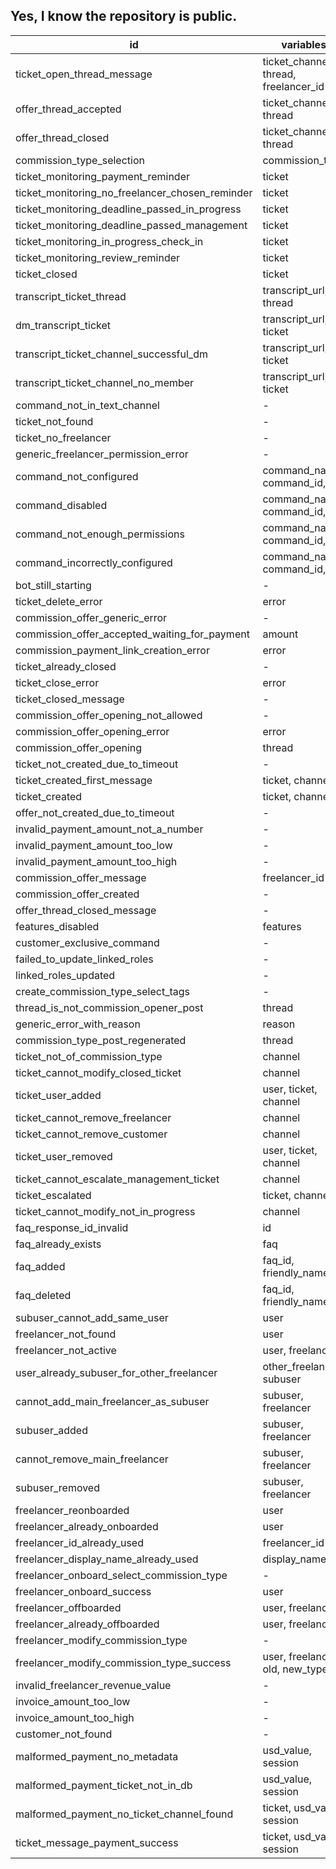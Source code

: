 ## Yes, I know the repository is public.

| id | variables | 
|----|-----------|
|  ticket_open_thread_message  |  ticket_channel, thread, freelancer_id  |
|  offer_thread_accepted  |  ticket_channel, thread  |
|  offer_thread_closed  |  ticket_channel, thread  |
|  commission_type_selection  |  commission_type  |
|  ticket_monitoring_payment_reminder  |  ticket  |
|  ticket_monitoring_no_freelancer_chosen_reminder  |  ticket  |
|  ticket_monitoring_deadline_passed_in_progress  |  ticket  |
|  ticket_monitoring_deadline_passed_management  |  ticket  |
|  ticket_monitoring_in_progress_check_in  |  ticket  |
|  ticket_monitoring_review_reminder  |  ticket  |
|  ticket_closed  |  ticket  |
|  transcript_ticket_thread  |  transcript_url, thread  |
|  dm_transcript_ticket  |  transcript_url, ticket  |
|  transcript_ticket_channel_successful_dm  |  transcript_url, ticket  |
|  transcript_ticket_channel_no_member  |  transcript_url, ticket  |
|  command_not_in_text_channel  |  -  |
|  ticket_not_found  |  -  |
|  ticket_no_freelancer  |  -  |
|  generic_freelancer_permission_error  |  -  |
|  command_not_configured  |  command_name, command_id,   |
|  command_disabled  |  command_name, command_id,   |
|  command_not_enough_permissions  |  command_name, command_id,   |
|  command_incorrectly_configured  |  command_name, command_id,   |
|  bot_still_starting  |  -  |
|  ticket_delete_error  |  error  |
|  commission_offer_generic_error  |  -  |
|  commission_offer_accepted_waiting_for_payment  |  amount  |
|  commission_payment_link_creation_error  |  error  |
|  ticket_already_closed  |  -  |
|  ticket_close_error  |  error  |
|  ticket_closed_message  |  -  |
|  commission_offer_opening_not_allowed  |  -  |
|  commission_offer_opening_error  |  error  |
|  commission_offer_opening  |  thread  |
|  ticket_not_created_due_to_timeout  |  -  |
|  ticket_created_first_message  |  ticket, channel  |
|  ticket_created  |  ticket, channel  |
|  offer_not_created_due_to_timeout  |  -  |
|  invalid_payment_amount_not_a_number  |  -  |
|  invalid_payment_amount_too_low  |  -  |
|  invalid_payment_amount_too_high  |  -  |
|  commission_offer_message  |  freelancer_id  |
|  commission_offer_created  |  -  |
|  offer_thread_closed_message  |  -  |
|  features_disabled  |  features  |
|  customer_exclusive_command  |  -  |
|  failed_to_update_linked_roles  |  -  |
|  linked_roles_updated  |  -  |
|  create_commission_type_select_tags  |  -  |
|  thread_is_not_commission_opener_post  |  thread  |
|  generic_error_with_reason  |  reason  |
|  commission_type_post_regenerated  |  thread  |
|  ticket_not_of_commission_type  |  channel  |
|  ticket_cannot_modify_closed_ticket  |  channel  |
|  ticket_user_added  |  user, ticket, channel  |
|  ticket_cannot_remove_freelancer  |  channel  |
|  ticket_cannot_remove_customer  |  channel  |
|  ticket_user_removed  |  user, ticket, channel  |
|  ticket_cannot_escalate_management_ticket  |  channel  |
|  ticket_escalated  |  ticket, channel  |
|  ticket_cannot_modify_not_in_progress  |  channel  |
|  faq_response_id_invalid  |  id  |
|  faq_already_exists  |  faq  |
|  faq_added  |  faq_id, friendly_name  |
|  faq_deleted  |  faq_id, friendly_name  |
|  subuser_cannot_add_same_user  |  user  |
|  freelancer_not_found  |  user  |
|  freelancer_not_active  |  user, freelancer  |
|  user_already_subuser_for_other_freelancer  |  other_freelancer, subuser  |
|  cannot_add_main_freelancer_as_subuser  |  subuser, freelancer  |
|  subuser_added  |  subuser, freelancer  |
|  cannot_remove_main_freelancer  |  subuser, freelancer  |
|  subuser_removed  |  subuser, freelancer  |
|  freelancer_reonboarded  |  user  |
|  freelancer_already_onboarded  |  user  |
|  freelancer_id_already_used  |  freelancer_id  |
|  freelancer_display_name_already_used  |  display_name  |
|  freelancer_onboard_select_commission_type  |  -  |
|  freelancer_onboard_success  |  user  |
|  freelancer_offboarded  |  user, freelancer  |
|  freelancer_already_offboarded  |  user, freelancer  |
|  freelancer_modify_commission_type  |  -  |
|  freelancer_modify_commission_type_success  |  user, freelancer, old, new_types  |
|  invalid_freelancer_revenue_value  |  -  |
|  invoice_amount_too_low  |  -  |
|  invoice_amount_too_high  |  -  |
|  customer_not_found  |  -  |
|  malformed_payment_no_metadata  |  usd_value, session  |
|  malformed_payment_ticket_not_in_db  |  usd_value, session  |
|  malformed_payment_no_ticket_channel_found  |  ticket, usd_value, session  |
|  ticket_message_payment_success  |  ticket, usd_value, session  |
